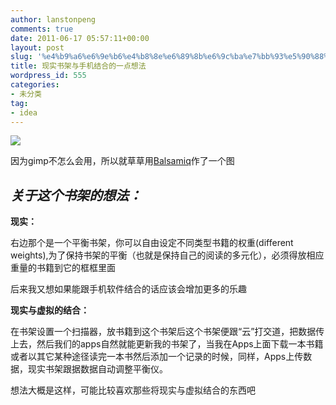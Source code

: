 ```yaml
---
author: lanstonpeng
comments: true
date: 2011-06-17 05:57:11+00:00
layout: post
slug: '%e4%b9%a6%e6%9e%b6%e4%b8%8e%e6%89%8b%e6%9c%ba%e7%bb%93%e5%90%88%e7%9a%84%e4%b8%80%e7%82%b9%e6%83%b3%e6%b3%95'
title: 现实书架与手机结合的一点想法
wordpress_id: 555
categories:
- 未分类
tag:
- idea
---
```


[![](http://files.blogcn.com/wp04/M00/00/E5/wKgKDE366YoAAAAAAABYGGaO2HQ055.png)](http://files.blogcn.com/wp05/M00/00/E5/wKgKDE366YkAAAAAAAFPTz1vEbg254.png)

因为gimp不怎么会用，所以就草草用[Balsamiq](balsamiq.com)作了一个图


## _关于这个书架的想法：_




**现实：**




右边那个是一个平衡书架，你可以自由设定不同类型书籍的权重(different weights),为了保持书架的平衡（也就是保持自己的阅读的多元化），必须得放相应重量的书籍到它的框框里面




后来我又想如果能跟手机软件结合的话应该会增加更多的乐趣




**现实与虚拟的结合：**




在书架设置一个扫描器，放书籍到这个书架后这个书架便跟“云”打交道，把数据传上去，然后我们的apps自然就能更新我的书架了，当我在Apps上面下载一本书籍或者以其它某种途径读完一本书然后添加一个记录的时候，同样，Apps上传数据，现实书架跟据数据自动调整平衡仪。




想法大概是这样，可能比较喜欢那些将现实与虚拟结合的东西吧
